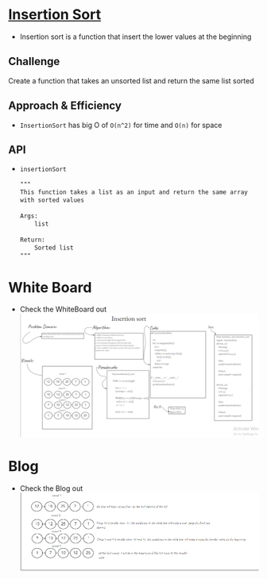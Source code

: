 # [Insertion Sort](https://github.com/majedalswaeer/data-structures-and-algorithms/tree/insertionsort/python/insertion_sort)
- Insertion sort is a function that insert the lower values at the beginning

## Challenge
Create a function that takes an unsorted list and return the same list sorted

## Approach & Efficiency
- `InsertionSort` has big O of `O(n^2)` for time and `O(n)` for space

## API
- `insertionSort`
    ```
    """
    This function takes a list as an input and return the same array with sorted values

    Args:
        list

    Return:
        Sorted list
    """

# White Board
- Check the WhiteBoard out
     ![white board](InesrtionSort_Wb.png)

# Blog
- Check the Blog out
     ![Blog](InsertionSort_blog.png)
